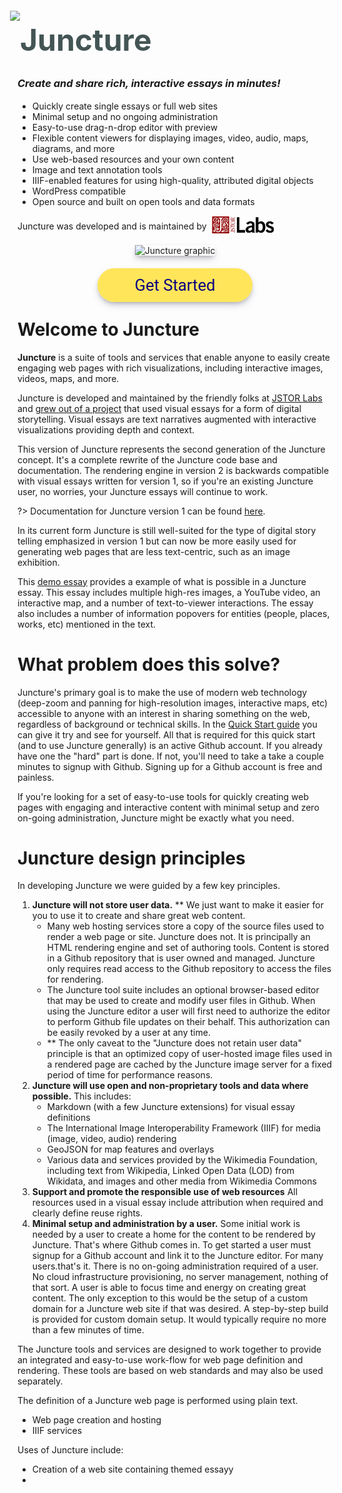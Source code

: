 <style>
a.cta {
  background-color: #FFE55A;
  border-radius: 50px;
  font-family: Roboto, Helvetica, sans-serif;
  font-weight: normal;
  font-size: 1.6rem;
  padding: 12px 60px;
  margin: auto;
  margin-top: 0;
  text-align: center;
  color: #0b0080;
  text-decoration: None;
}
.splash-end img, .splash-end a {
  box-shadow: rgba(50, 50, 93, 0.25) 0px 6px 12px -2px, rgba(0, 0, 0, 0.3) 0px 3px 7px -3px;
}
.splash-start p {
  display: flex;
  align-items: center;
  gap: 6px;
}
.splash-start p img {
  height: 30px;
}

</style>

<div class="splash">
<div class="splash-start">

<div class="splash-logo" style="display:flex;align-items:center;">
    <img src="https://juncture-digital.github.io/juncture/static/images/favicon.svg" style="margin:-12px 0 0 -12px;height:90px">
    <div style="font-size:3rem;color:#455;margin-top:-10px;font-weight:bold;">Juncture</div>
</div>

<h3 style="line-height:1.3;margin-top:1rem;"><i>Create and share rich, interactive essays in minutes!</i></h3>

- Quickly create single essays or full web sites
- Minimal setup and no ongoing administration
- Easy-to-use drag-n-drop editor with preview
- Flexible content viewers for displaying images, video, audio, maps, diagrams, and more
- Use web-based resources and your own content
- Image and text annotation tools
- IIIF-enabled features for using high-quality, attributed digital objects
- WordPress compatible
- Open source and built on open tools and data formats

Juncture was developed and is maintained by [![JSTOR](https://raw.githubusercontent.com/juncture-digital/juncture/main/static/images/labs.jpg)](https://labs.jstor.org)

</div>
<div class="splash-end">
    <div style="display:flex; flex-direction:column; align-items:center; gap:2rem;">
        <img class="splash-image" src="https://iiif-image.juncture-digital.org/iiif/2/e058046a1379d7dfc9a4daee11a9a6ca1b7ac9bafd78fd30d40ff92fef99ce86/full/500,/0/default.jpg" alt="Juncture graphic">
        <div><a href="#/getting-started" class="cta">Get Started</a></div>
    </div>
</div>
</div>

# Welcome to Juncture

**Juncture** is a suite of tools and services that enable anyone to easily create engaging web pages with rich visualizations, including interactive images, videos, maps, and more.  

Juncture is developed and maintained by the friendly folks at [JSTOR Labs](https://labs.jstor.org) and [grew out of a project](https://www.doaks.org/research/mellon-initiatives/plant-humanities-initiative) that used visual essays for a form of digital storytelling.  Visual essays are text narratives augmented with interactive visualizations providing depth and context.  

This version of Juncture represents the second generation of the Juncture concept.  It's a complete rewrite of the Juncture code base and documentation.  The rendering engine in version 2 is backwards compatible with visual essays written for version 1, so if you're an existing Juncture user, no worries, your Juncture essays will continue to work.  

?> Documentation for Juncture version 1 can be found [here](https://github.com/jstor-labs/juncture/wiki).

In its current form Juncture is still well-suited for the type of digital story telling emphasized in version 1 but can now be more easily used for generating web pages that are less text-centric, such as an image exhibition.

This [demo essay](https://dev.juncture-digital.org/examples/bedroom-in-arles) provides a example of what is possible in a Juncture essay.  This essay includes multiple high-res images, a YouTube video, an interactive map, and a number of text-to-viewer interactions.  The essay also includes a number of information popovers for entities (people, places, works, etc) mentioned in the text.

# What problem does this solve?

Juncture's primary goal is to make the use of modern web technology (deep-zoom and panning for high-resolution images, interactive maps, etc) accessible to anyone with an interest in sharing something on the web, regardless of background or technical skills.  In the [Quick Start guide](/quick-start) you can give it try and see for yourself.  All that is required for this quick start (and to use Juncture generally) is an active Github account.  If you already have one the "hard" part is done.  If not, you'll need to take a take a couple minutes to signup with Github.  Signing up for a Github account is free and painless.

If you're looking for a set of easy-to-use tools for quickly creating web pages with engaging and interactive content with minimal setup and zero on-going administration, Juncture might be exactly what you need.

# Juncture design principles

In developing Juncture we were guided by a few key principles.

1. **Juncture will not store user data.** **  We just want to make it easier for you to use it to create and share great web content.
    - Many web hosting services store a copy of the source files used to render a web page or site.  Juncture does not.  It is principally an HTML rendering engine and set of authoring tools.  Content is stored in a Github repository that is user owned and managed.  Juncture only requires read access to the Github repository to access the files for rendering.
    - The Juncture tool suite includes an optional browser-based editor that may be used to create and modify user files in Github.  When using the Juncture editor a user will first need to authorize the editor to perform Github file updates on their behalf.  This authorization can be easily revoked by a user at any time.
    - ** The only caveat to the "Juncture does not retain user data" principle is that an optimized copy of user-hosted image files used in a rendered page are cached by the Juncture image server for a fixed period of time for performance reasons.
2. **Juncture will use open and non-proprietary tools and data where possible.**  This includes:
    - Markdown (with a few Juncture extensions) for visual essay definitions
    - The International Image Interoperability Framework (IIIF) for media (image, video, audio) rendering
    - GeoJSON for map features and overlays
    - Various data and services provided by the Wikimedia Foundation, including text from Wikipedia, Linked Open Data (LOD) from Wikidata, and images and other media from Wikimedia Commons
3. **Support and promote the responsible use of web resources**  All resources used in a visual essay include attribution when required and clearly define reuse rights. 
3. **Minimal setup and administration by a user.**  Some initial work is needed by a user to create a home for the content to be rendered by Juncture.  That's where Github comes in.  To get started a user must signup for a Github account and link it to the Juncture editor.  For many users.that's it.  There is no on-going administration required of a user.  No cloud infrastructure provisioning, no server management, nothing of that sort. A user is able to focus time and energy on creating great content. The only exception to this would be the setup of a custom domain for a Juncture web site if that was desired.  A step-by-step build is provided for custom domain setup. It would typically require no more than a few minutes of time.   

The Juncture tools and services are designed to work together to provide an integrated and easy-to-use work-flow for web page definition and rendering.  These tools are based on web standards and may also be used separately.

The definition of a Juncture web page is performed using plain text.

- Web page creation and hosting
- IIIF services

Uses of Juncture include:

- Creation of a web site containing themed essayy
- 
